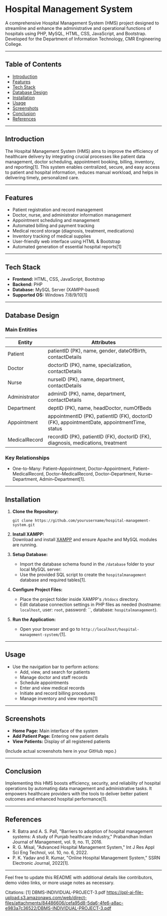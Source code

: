 # Hospital Management System

A comprehensive Hospital Management System (HMS) project designed to streamline and enhance the administrative and operational functions of hospitals using PHP, MySQL, HTML, CSS, JavaScript, and Bootstrap. Developed for the Department of Information Technology, CMR Engineering College.

***

## Table of Contents

- [Introduction](#introduction)
- [Features](#features)
- [Tech Stack](#tech-stack)
- [Database Design](#database-design)
- [Installation](#installation)
- [Usage](#usage)
- [Screenshots](#screenshots)
- [Conclusion](#conclusion)
- [References](#references)

***

## Introduction

The Hospital Management System (HMS) aims to improve the efficiency of healthcare delivery by integrating crucial processes like patient data management, doctor scheduling, appointment booking, billing, inventory, and reporting[1]. This system enables centralized, secure, and easy access to patient and hospital information, reduces manual workload, and helps in delivering timely, personalized care.

***

## Features

- Patient registration and record management
- Doctor, nurse, and administrator information management
- Appointment scheduling and management
- Automated billing and payment tracking
- Medical record storage (diagnosis, treatment, medications)
- Inventory tracking of medical supplies
- User-friendly web interface using HTML & Bootstrap
- Automated generation of essential hospital reports[1]

***

## Tech Stack

- **Frontend:** HTML, CSS, JavaScript, Bootstrap
- **Backend:** PHP
- **Database:** MySQL Server (XAMPP-based)
- **Supported OS:** Windows 7/8/9/10[1]

***

## Database Design

### Main Entities

| Entity | Attributes |
| -------------- | ---------- |
| Patient | patientID (PK), name, gender, dateOfBirth, contactDetails |
| Doctor | doctorID (PK), name, specialization, contactDetails |
| Nurse | nurseID (PK), name, department, contactDetails |
| Administrator | adminID (PK), name, department, contactDetails |
| Department | deptID (PK), name, headDoctor, numOfBeds |
| Appointment | appointmentID (PK), patientID (FK), doctorID (FK), appointmentDate, appointmentTime, status |
| MedicalRecord | recordID (PK), patientID (FK), doctorID (FK), diagnosis, medications, treatment |

### Key Relationships

- One-to-Many: Patient–Appointment, Doctor–Appointment, Patient–MedicalRecord, Doctor–MedicalRecord, Doctor–Department, Nurse–Department, Admin–Department[1].

***

## Installation

1. **Clone the Repository:**
   ```
   git clone https://github.com/yourusername/hospital-management-system.git
   ```
2. **Install XAMPP:**  
   Download and install [XAMPP](https://www.apachefriends.org/index.html) and ensure Apache and MySQL modules are running.

3. **Setup Database:**
   - Import the database schema found in the `/database` folder to your local MySQL server:
   - Use the provided SQL script to create the `hospitalmanagement` database and required tables[1].

4. **Configure Project Files:**
   - Place the project folder inside XAMPP's `/htdocs` directory.
   - Edit database connection settings in PHP files as needed (hostname: `localhost`, user: `root`, password: ``, database: `hospitalmanagement`).

5. **Run the Application:**
   - Open your browser and go to `http://localhost/hospital-management-system/`[1].

***

## Usage

- Use the navigation bar to perform actions:
  - Add, view, and search for patients
  - Manage doctor and staff records
  - Schedule appointments
  - Enter and view medical records
  - Initiate and record billing procedures
  - Manage inventory and view reports[1]

***

## Screenshots

- **Home Page:** Main interface of the system
- **Add Patient Page:** Entering new patient details
- **View Patients:** Display of all registered patients

(Include actual screenshots here in your GitHub repo.)

***

## Conclusion

Implementing this HMS boosts efficiency, security, and reliability of hospital operations by automating data management and administrative tasks. It empowers healthcare providers with the tools to deliver better patient outcomes and enhanced hospital performance[1].

***

## References

- R. Batra and A. S. Pall, "Barriers to adoption of hospital management systems: A study of Punjab healthcare industry," Prabandhan Indian Journal of Management, vol. 9, no. 11, 2016.
- R. G. Misal, "Advanced Hospital Management System," Int J Res Appl Sci Eng Technol, vol. 10, no. 6, 2022.
- P. K. Yadav and R. Kumar, "Online Hospital Management System," SSRN Electronic Journal, 2022[1].

***

Feel free to update this README with additional details like contributors, demo video links, or more usage notes as necessary.

Citations:
[1] DBMS-INDIVIDUAL-PROJECT-3.pdf https://ppl-ai-file-upload.s3.amazonaws.com/web/direct-files/attachments/84486606/cefa95d8-5da6-4fe6-a8ac-e983a7c36522/DBMS-INDIVIDUAL-PROJECT-3.pdf

